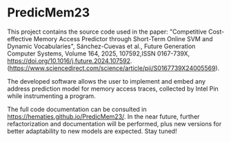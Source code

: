 # PredicMem23

This project contains the source code used in the paper: "Competitive Cost-effective Memory Access Predictor through Short-Term Online SVM and Dynamic Vocabularies", Sánchez-Cuevas et al., Future Generation Computer Systems, Volume 164, 2025, 107592,ISSN 0167-739X, https://doi.org/10.1016/j.future.2024.107592. (https://www.sciencedirect.com/science/article/pii/S0167739X24005569).

The developed software allows the user to implement and embed any address prediction model for memory access traces, collected by Intel Pin while instrumenting a program.

The full code documentation can be consulted in https://hematies.github.io/PredicMem23/. In the near future, further refactorization and documentation will be performed, plus new versions for better adaptability to new models are expected. Stay tuned!
